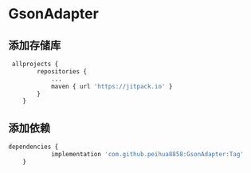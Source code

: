 # GsonAdapter

## 添加存储库

```py
 allprojects {
 		repositories {
 			...
 			maven { url 'https://jitpack.io' }
 		}
 	}
```

## 添加依赖

```py
dependencies {
	        implementation 'com.github.peihua8858:GsonAdapter:Tag'
	}
```
